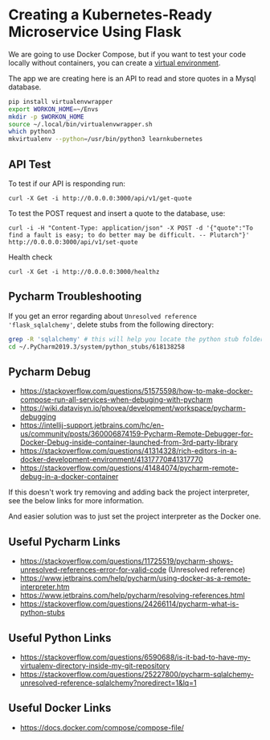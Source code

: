 # Creating a Kubernetes-Ready Microservice Using Flask

We are going to use Docker Compose, but if you want to test your code locally without
containers, you can create a [virtual environment](https://packaging.python.org/guides/installing-using-pip-and-virtual-environments/).

The app we are creating here is an API to read and store quotes in a Mysql database.

```bash
pip install virtualenvwrapper
export WORKON_HOME=~/Envs
mkdir -p $WORKON_HOME
source ~/.local/bin/virtualenvwrapper.sh
which python3
mkvirtualenv --python=/usr/bin/python3 learnkubernetes
```

## API Test

To test if our API is responding run:

`curl -X Get -i http://0.0.0.0:3000/api/v1/get-quote`

To test the POST request and insert a quote to the database, use:

`curl -i -H "Content-Type: application/json" -X POST -d '{"quote":"To find a fault is easy; to do better may be difficult. -- Plutarch"}' http://0.0.0.0:3000/api/v1/set-quote`

Health check

`curl -X Get -i http://0.0.0.0:3000/healthz`

## Pycharm Troubleshooting

If you get an error regarding about `Unresolved reference 'flask_sqlalchemy'`, delete stubs from the following 
directory:

```bash
grep -R 'sqlalchemy' # this will help you locate the python stub folder in which you will need to delete the stub
cd ~/.PyCharm2019.3/system/python_stubs/618138258
```

## Pycharm Debug

* https://stackoverflow.com/questions/51575598/how-to-make-docker-compose-run-all-services-when-debuging-with-pycharm
* https://wiki.datavisyn.io/phovea/development/workspace/pycharm-debugging
* https://intellij-support.jetbrains.com/hc/en-us/community/posts/360006874159-Pycharm-Remote-Debugger-for-Docker-Debug-inside-container-launched-from-3rd-party-library
* https://stackoverflow.com/questions/41314328/rich-editors-in-a-docker-development-environment/41317770#41317770
* https://stackoverflow.com/questions/41484074/pycharm-remote-debug-in-a-docker-container

If this doesn't work try removing and adding back the project interpreter, see the below links for more information.

And easier solution was to just set the project interpreter as the Docker one.

## Useful Pycharm Links

* https://stackoverflow.com/questions/11725519/pycharm-shows-unresolved-references-error-for-valid-code (Unresolved reference)
* https://www.jetbrains.com/help/pycharm/using-docker-as-a-remote-interpreter.htm
* https://www.jetbrains.com/help/pycharm/resolving-references.html
* https://stackoverflow.com/questions/24266114/pycharm-what-is-python-stubs

## Useful Python Links

* https://stackoverflow.com/questions/6590688/is-it-bad-to-have-my-virtualenv-directory-inside-my-git-repository
* https://stackoverflow.com/questions/25227800/pycharm-sqlalchemy-unresolved-reference-sqlalchemy?noredirect=1&lq=1

## Useful Docker Links

* https://docs.docker.com/compose/compose-file/